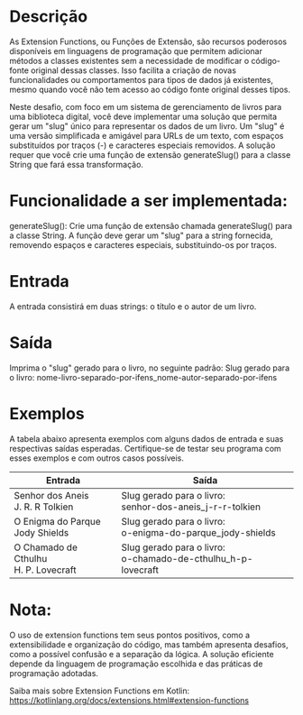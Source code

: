# Descrição
As Extension Functions, ou Funções de Extensão, são recursos poderosos disponíveis em linguagens de programação que permitem adicionar métodos a classes existentes sem a necessidade de modificar o código-fonte original dessas classes. Isso facilita a criação de novas funcionalidades ou comportamentos para tipos de dados já existentes, mesmo quando você não tem acesso ao código fonte original desses tipos.

Neste desafio, com foco em um sistema de gerenciamento de livros para uma biblioteca digital, você deve implementar uma solução que permita gerar um "slug" único para representar os dados de um livro. Um "slug" é uma versão simplificada e amigável para URLs de um texto, com espaços substituídos por traços (-) e caracteres especiais removidos. A solução requer que você crie uma função de extensão generateSlug() para a classe String que fará essa transformação.

# Funcionalidade a ser implementada:

generateSlug(): Crie uma função de extensão chamada generateSlug() para a classe String. A função deve gerar um "slug" para a string fornecida, removendo espaços e caracteres especiais, substituindo-os por traços.

# Entrada
A entrada consistirá em duas strings: o título e o autor de um livro.

# Saída
Imprima o "slug" gerado para o livro, no seguinte padrão:
Slug gerado para o livro:
nome-livro-separado-por-ifens_nome-autor-separado-por-ifens

# Exemplos
A tabela abaixo apresenta exemplos com alguns dados de entrada e suas respectivas saídas esperadas. Certifique-se de testar seu programa com esses exemplos e com outros casos possíveis.  

|Entrada|	Saída|
|-------|--------|
|Senhor dos Aneis<br>J. R. R Tolkien|Slug gerado para o livro:<br>senhor-dos-aneis_j-r-r-tolkien|
|O Enigma do Parque<br>Jody Shields|Slug gerado para o livro:<br>o-enigma-do-parque_jody-shields|
|O Chamado de Cthulhu<br>H. P. Lovecraft|Slug gerado para o livro:<br>o-chamado-de-cthulhu_h-p-lovecraft| 

# Nota:
O uso de extension functions tem seus pontos positivos, como a extensibilidade e organização do código, mas também apresenta desafios, como a possível confusão e a separação da lógica. A solução eficiente depende da linguagem de programação escolhida e das práticas de programação adotadas.  

Saiba mais sobre Extension Functions em Kotlin:
https://kotlinlang.org/docs/extensions.html#extension-functions